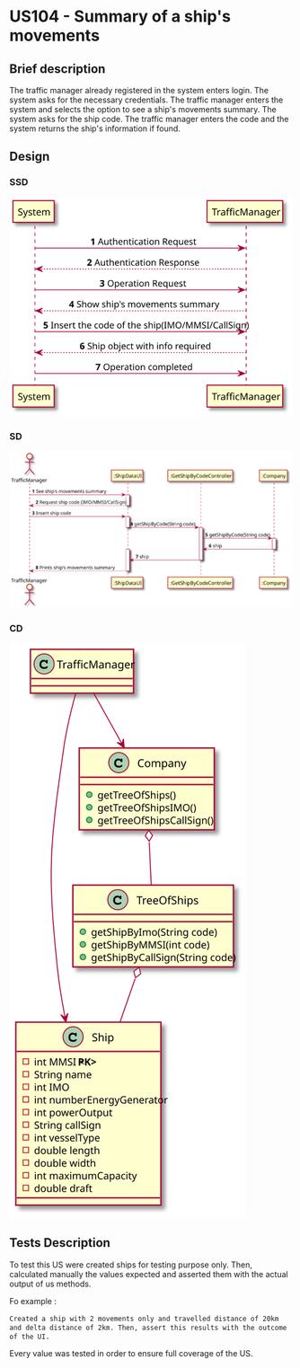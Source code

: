 # US104 - Summary of a ship's movements

## Brief description

The traffic manager already registered in the system enters login. The system asks for the necessary credentials. The traffic manager enters the system and selects the option to see a ship's movements summary. The system asks for the ship code. The traffic manager enters the code and the system returns the ship's information if found. 

## Design

### SSD

![](US104_SSD.svg)

### SD

![](US104_SD.svg)

### CD

![](US104_CD.svg)


## Tests Description

To test this US were created ships for testing purpose only. Then, calculated manually the values expected and asserted them with the actual output of us methods.

Fo example :

    Created a ship with 2 movements only and travelled distance of 20km and delta distance of 2km. Then, assert this results with the outcome of the UI.

Every value was tested in order to ensure full coverage of the US.